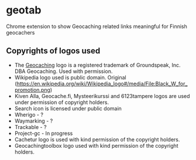 # geotab
Chrome extension to show Geocaching related links meaningful for Finnish geocachers


## Copyrights of logos used

- The <a href="http://www.geocaching.com">Geocaching</a> logo is a registered trademark of Groundspeak, Inc. DBA Geocaching. Used with permission.
- Wikipedia logo used is public domain. Original (https://en.wikipedia.org/wiki/Wikipedia_logo#/media/File:Black_W_for_promotion.png)
- Kiven Alla, Geocache.fi, Mysteerikurssi and 6123tampere logos are used under permission of copyright holders.
- Search icon is licensed under public domain
- Wherigo - ?
- Waymarking - ?
- Trackable - ?
- Project-gc - In progress
- Cachetur logo is used with kind permission of the copyright holders.
- Geocachingtoolbox logo used with kind permission of the copyright holders.

